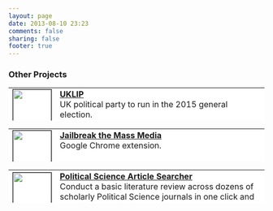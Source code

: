 ```yaml
---
layout: page
date: 2013-08-10 23:23
comments: false
sharing: false
footer: true
---
```

### Other Projects

<table style="background-color:white; border:0px" width="700" height="65">
	<tr>
		<td><img style="border:1px solid black" src="https://farm9.staticflickr.com/8731/16711667627_eb214f1e99_s.jpg" width="75" height="75" border="1" bordercolor="black"></td>
		<td align="left" valign="top" width="600">
		<b><a href="http://jmrphy.net/uklip/">UKLIP</a></b><br>
		UK political party to run in the 2015 general election.
		</td>
	</tr>
</table>

<table style="background-color:white; border:0px" width="700" height="65">
	<tr>
		<td><img style="border:1px solid black" src="https://farm6.staticflickr.com/5552/15049165437_72e859a6a4_o.png" width="75" height="75" border="1" bordercolor="black"></td>
		<td align="left" valign="top" width="600">
		<b><a href="http://jmrphy.net/jailbreak_the_mass_media/">Jailbreak the Mass Media</a></b><br>
		Google Chrome extension.
		</td>
	</tr>
</table>

<table style="background-color:white; border:0px" width="700" height="65">
	<tr>
		<td><img style="border:1px solid black" src="https://farm6.staticflickr.com/5592/15232531341_2c5737c70b_o.png" width="75" height="75" border="1" bordercolor="black"></td>
		<td align="left" valign="top" width="600">
		<b><a href="http://jmrphy.net/poli_sci_searcher/">Political Science Article Searcher</a></b><br>
		Conduct a basic literature review across dozens of scholarly Political Science journals in one click and three new browser tabs.
		</td>
	</tr>
</table>

<br><br><br><br><br><br><br><br><br><br><br><br>